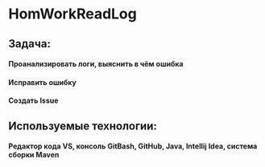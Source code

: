 # HomWorkReadLog
## Задача:
#### Проанализировать логи, выяснить в чём ошибка
#### Исправить ошибку
#### Создать Issue
## Используемые технологии:
#### Редактор кода VS, консоль GitBash, GitHub, Java, Intellij Idea, система сборки Maven
